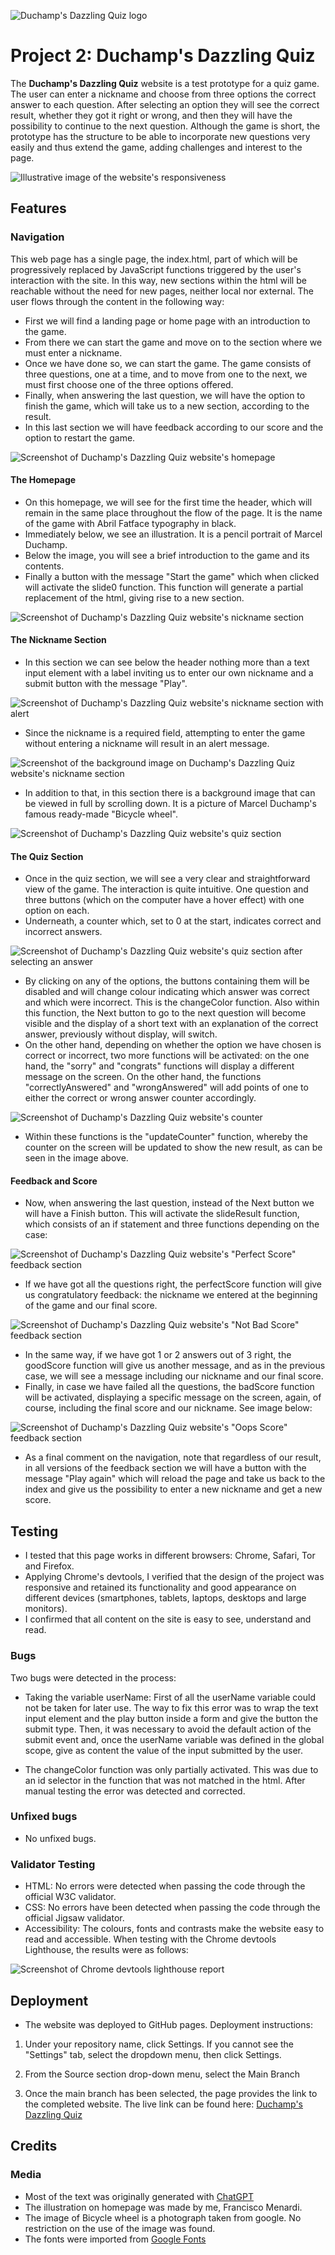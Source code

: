 ![Duchamp's Dazzling Quiz logo](https://iili.io/J9X3hhb.png)

# Project 2: Duchamp's Dazzling Quiz

The **Duchamp's Dazzling Quiz** website is a test prototype for a quiz game. The user can enter a nickname and choose from three options the correct answer to each question. After selecting an option they will see the correct result, whether they got it right or wrong, and then they will have the possibility to continue to the next question.
Although the game is short, the prototype has the structure to be able to incorporate new questions very easily and thus extend the game, adding challenges and interest to the page.

![Illustrative image of the website's responsiveness](https://iili.io/J9XC04j.jpg)

## Features

### Navigation

This web page has a single page, the index.html, part of which will be progressively replaced by JavaScript functions triggered by the user's interaction with the site. In this way, new sections within the html will be reachable without the need for new pages, neither local nor external.
The user flows through the content in the following way:

- First we will find a landing page or home page with an introduction to the game.
- From there we can start the game and move on to the section where we must enter a nickname.
- Once we have done so, we can start the game. The game consists of three questions, one at a time, and to move from one to the next, we must first choose one of the three options offered.
- Finally, when answering the last question, we will have the option to finish the game, which will take us to a new section, according to the result.
- In this last section we will have feedback according to our score and the option to restart the game.

![Screenshot of Duchamp's Dazzling Quiz website's homepage](https://iili.io/J9XxYQt.jpg)

#### The Homepage

- On this homepage, we will see for the first time the header, which will remain in the same place throughout the flow of the page. It is the name of the game with Abril Fatface typography in black.
- Immediately below, we see an illustration. It is a pencil portrait of Marcel Duchamp.
- Below the image, you will see a brief introduction to the game and its contents.
- Finally a button with the message "Start the game" which when clicked will activate the slide0 function. This function will generate a partial replacement of the html, giving rise to a new section.

![Screenshot of Duchamp's Dazzling Quiz website's nickname section](https://iili.io/J9XBj1f.jpg)

#### The Nickname Section

- In this section we can see below the header nothing more than a text input element with a label inviting us to enter our own nickname and a submit button with the message "Play".

![Screenshot of Duchamp's Dazzling Quiz website's nickname section with alert](https://iili.io/J9XBWss.jpg)

- Since the nickname is a required field, attempting to enter the game without entering a nickname will result in an alert message.

![Screenshot of the background image on Duchamp's Dazzling Quiz website's nickname section](https://iili.io/J9XBwg4.jpg)

- In addition to that, in this section there is a background image that can be viewed in full by scrolling down. It is a picture of Marcel Duchamp's famous ready-made "Bicycle wheel".

![Screenshot of Duchamp's Dazzling Quiz website's quiz section](https://iili.io/J9XBhqG.jpg)

#### The Quiz Section

- Once in the quiz section, we will see a very clear and straightforward view of the game. The interaction is quite intuitive. One question and three buttons (which on the computer have a hover effect) with one option on each.
- Underneath, a counter which, set to 0 at the start, indicates correct and incorrect answers.

![Screenshot of Duchamp's Dazzling Quiz website's quiz section after selecting an answer](https://iili.io/J9XBe72.jpg)

- By clicking on any of the options, the buttons containing them will be disabled and will change colour indicating which answer was correct and which were incorrect. This is the changeColor function. Also within this function, the Next button to go to the next question will become visible and the display of a short text with an explanation of the correct answer, previously without display, will switch.
- On the other hand, depending on whether the option we have chosen is correct or incorrect, two more functions will be activated: on the one hand, the "sorry" and "congrats" functions will display a different message on the screen. On the other hand, the functions "correctlyAnswered" and "wrongAnswered" will add points of one to either the correct or wrong answer counter accordingly.

![Screenshot of Duchamp's Dazzling Quiz website's counter](https://iili.io/J9XBOdl.jpg)

- Within these functions is the "updateCounter" function, whereby the counter on the screen will be updated to show the new result, as can be seen in the image above.

#### Feedback and Score

- Now, when answering the last question, instead of the Next button we will have a Finish button. This will activate the slideResult function, which consists of an if statement and three functions depending on the case:

![Screenshot of Duchamp's Dazzling Quiz website's "Perfect Score" feedback section](https://iili.io/J9XBkeS.jpg)

- If we have got all the questions right, the perfectScore function will give us congratulatory feedback: the nickname we entered at the beginning of the game and our final score.

![Screenshot of Duchamp's Dazzling Quiz website's "Not Bad Score" feedback section](https://iili.io/J9XBvm7.jpg)

- In the same way, if we have got 1 or 2 answers out of 3 right, the goodScore function will give us another message, and as in the previous case, we will see a message including our nickname and our final score.
- Finally, in case we have failed all the questions, the badScore function will be activated, displaying a specific message on the screen, again, of course, including the final score and our nickname. See image below:

![Screenshot of Duchamp's Dazzling Quiz website's "Oops Score" feedback section](https://iili.io/J9XBSI9.jpg)

- As a final comment on the navigation, note that regardless of our result, in all versions of the feedback section we will have a button with the message "Play again" which will reload the page and take us back to the index and give us the possibility to enter a new nickname and get a new score.

## Testing

- I tested that this page works in different browsers: Chrome, Safari, Tor and Firefox.
- Applying Chrome's devtools, I verified that the design of the project was responsive and retained its functionality and good appearance on different devices (smartphones, tablets, laptops, desktops and large monitors).
- I confirmed that all content on the site is easy to see, understand and read.

### Bugs

Two bugs were detected in the process:

- Taking the variable userName: First of all the userName variable could not be taken for later use. The way to fix this error was to wrap the text input element and the play button inside a form and give the button the submit type. Then, it was necessary to avoid the default action of the submit event and, once the userName variable was defined in the global scope, give as content the value of the input submitted by the user.

- The changeColor function was only partially activated. This was due to an id selector in the function that was not matched in the html. After manual testing the error was detected and corrected.

### Unfixed bugs

- No unfixed bugs.

### Validator Testing

- HTML: No errors were detected when passing the code through the official W3C validator.
- CSS: No errors have been detected when passing the code through the official Jigsaw validator.
- Accessibility: The colours, fonts and contrasts make the website easy to read and accessible. When testing with the Chrome devtools Lighthouse, the results were as follows:

![Screenshot of Chrome devtools lighthouse report](https://iili.io/J9hFpYN.jpg)

## Deployment

- The website was deployed to GitHub pages. Deployment instructions:

1. Under your repository name, click Settings. If you cannot see the "Settings" tab, select the dropdown menu, then click Settings.

2. From the Source section drop-down menu, select the Main Branch

3. Once the main branch has been selected, the page provides the link to the completed website.
   The live link can be found here: [Duchamp's Dazzling Quiz](https://franaim.github.io/duchamp-quiz/)

## Credits

### Media

- Most of the text was originally generated with [ChatGPT](https://chat.openai.com/)
- The illustration on homepage was made by me, Francisco Menardi.
- The image of Bicycle wheel is a photograph taken from google. No restriction on the use of the image was found.
- The fonts were imported from [Google Fonts](https://fonts.google.com/)
